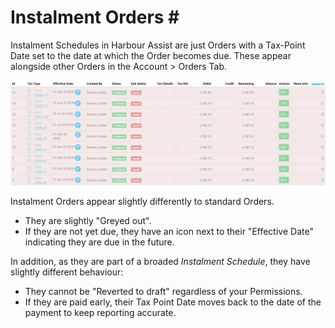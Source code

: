 # Instalment Orders \#

Instalment Schedules in Harbour Assist are just Orders with a Tax-Point Date set to the date at which the Order becomes due. These appear alongside other Orders in the Account &gt; Orders Tab.

![image-20191210122311671](../.gitbook/assets/image-20191210122311671.png)

Instalment Orders appear slightly differently to standard Orders.

* They are slightly "Greyed out".
* If they are not yet due, they have an icon next to their "Effective Date" indicating they are due in the future.

In addition, as they are part of a broaded _Instalment Schedule_, they have slightly different behaviour:

* They cannot be "Reverted to draft" regardless of your Permissions.
* If they are paid early, their Tax Point Date moves back to the date of the payment to keep reporting accurate.


